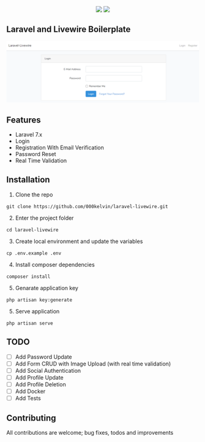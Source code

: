 <p align="center">
<img src="https://laravel.com/img/logomark.min.svg" width="100">
<img src="https://laravel-livewire.com/img/twitter.png" width="100">
</p>

## Laravel and Livewire Boilerplate

![Laravel-Livewire Login Preview](https://github.com/000kelvin/laravel-livewire/blob/master/public/preview.png)

## Features
- Laravel 7.x
- Login
- Registration With Email Verification 
- Password Reset
- Real Time Validation

## Installation

1. Clone the repo
```
git clone https://github.com/000kelvin/laravel-livewire.git
```

2. Enter the project folder
```
cd laravel-livewire
```

3. Create local environment and update the variables
```
cp .env.example .env
```

4. Install composer dependencies
```
composer install
```

5. Genarate application key
```
php artisan key:generate
```

5. Serve application
```
php artisan serve
```


## TODO

- [ ] Add Password Update
- [ ] Add Form CRUD with Image Upload (with real time validation)
- [ ] Add Social Authentication
- [ ] Add Profile Update
- [ ] Add Profile Deletion
- [ ] Add Docker
- [ ] Add Tests

## Contributing

All contributions are welcome; bug fixes, todos and improvements
